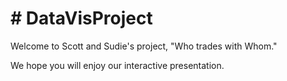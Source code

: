 <h1># DataVisProject</h1>

Welcome to Scott and Sudie's project, "Who trades with Whom." 

We hope you will enjoy our interactive presentation.
